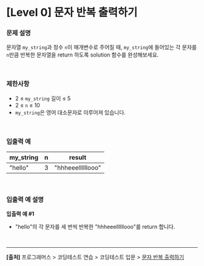 # [Level 0] 문자 반복 출력하기

### 문제 설명
문자열 `my_string`과 정수 `n`이 매개변수로 주어질 때, `my_string`에 들어있는 각 문자를 `n`만큼 반복한 문자열을 return 하도록 solution 함수를 완성해보세요.

<br>

### 제한사항
* 2 ≤ `my_string` 길이 ≤ 5
* 2 ≤ `n` ≤ 10
* `my_string`은 영어 대소문자로 이루어져 있습니다.

<br>

### 입출력 예
|my_string|n|result|
|---|---|---|
|"hello"|3|"hhheeellllllooo"|

<br>

### 입출력 예 설명
**입출력 예 #1**
* "hello"의 각 문자를 세 번씩 반복한 "hhheeellllllooo"를 return 합니다.

<br>

---
**[출처]** 프로그래머스 > 코딩테스트 연습 > 코딩테스트 입문 > [문자 반복 출력하기](https://school.programmers.co.kr/learn/courses/30/lessons/120825)